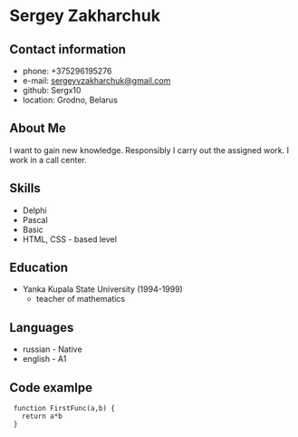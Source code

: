 # Sergey Zakharchuk
## Contact information
 * phone: +375296195276
 * e-mail: sergeyvzakharchuk@gmail.com
 * github: Sergx10
 * location: Grodno, Belarus
## About Me
   I want to gain new knowledge. Responsibly I carry out the assigned work. I work in a call center. 
## Skills
 * Delphi
 * Pascal
 * Basic
 * HTML, CSS - based level
## Education
 * Yanka Kupala State University (1994-1999)
   * teacher of mathematics
## Languages
 * russian - Native
 * english - A1
## Code examlpe
 ```JS
  function FirstFunc(a,b) {
    return a*b
  }
  ```